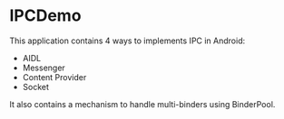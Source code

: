 # IPCDemo

This application contains 4 ways to implements IPC in Android:

- AIDL
- Messenger
- Content Provider
- Socket

It also contains a mechanism to handle multi-binders using BinderPool.

